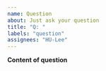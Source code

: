 ```yaml
---
name: Question
about: Just ask your question
title: "Q: "
labels: "question"
assignees: "HU-Lee"
---
```


**Content of question**

<!--
⚠ I might not be able to answer all of the questions...
⚠ 모든 질문에 답해 드릴 수는 없겠지만, 제가 아는 한 답해 드리겠습니다.
-->

<!--
Issue template for non-deprecated repository
-->
